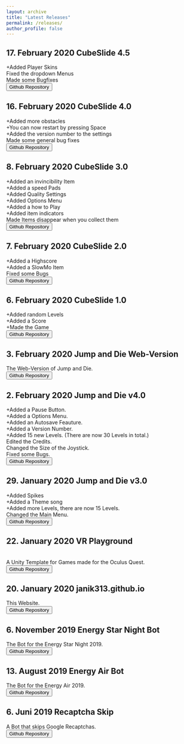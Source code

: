 ```yaml
---
layout: archive
title: "Latest Releases"
permalink: /releases/
author_profile: false
---
```

<head>
<!-- Global site tag (gtag.js) - Google Analytics -->
<script async src="https://www.googletagmanager.com/gtag/js?id=UA-157295670-1"></script>
<script>
  window.dataLayer = window.dataLayer || [];
  function gtag(){dataLayer.push(arguments);}
  gtag('js', new Date());

  gtag('config', 'UA-157295670-1');
</script>
</head>

<h2>17. February 2020 CubeSlide 4.5 </h2>
+Added Player Skins
<br>Fixed the dropdown Menus
<br>Made some Bugfixes
<br><button onclick="window.location.href='https://github.com/Janik313/CubeSlide'" class="btn">Github Repository</button>

<h2>16. February 2020 CubeSlide 4.0 </h2>
+Added more obstacles
<br>+You can now restart by pressing Space
<br>+Added the version number to the settings
<br>Made some general bug fixes
<br><button onclick="window.location.href='https://github.com/Janik313/CubeSlide'" class="btn">Github Repository</button>

<h2>8. February 2020 CubeSlide 3.0 </h2>
+Added an invincibility Item
<br>+Added a speed Pads
<br>+Added Quality Settings
<br>+Added Options Menu
<br>+Added a how to Play
<br>+Added item indicators
<br>Made Items disappear when you collect them
<br><button onclick="window.location.href='https://github.com/Janik313/CubeSlide'" class="btn">Github Repository</button>

<h2>7. February 2020 CubeSlide 2.0 </h2>
+Added a Highscore
<br>+Added a SlowMo Item
<br>Fixed some Bugs
<br><button onclick="window.location.href='https://github.com/Janik313/CubeSlide'" class="btn">Github Repository</button>

<h2>6. February 2020 CubeSlide 1.0 </h2>
+Added random Levels
<br>+Added a Score
<br>+Made the Game
<br><button onclick="window.location.href='https://github.com/Janik313/CubeSlide'" class="btn">Github Repository</button>

<h2>3. February 2020 Jump and Die Web-Version </h2>
The Web-Version of Jump and Die.
<br><button onclick="window.location.href='https://github.com/Janik313/JumpAndDie-WebVersion'" class="btn">Github Repository</button>

<h2>2. February 2020 Jump and Die v4.0 </h2>
+Added a Pause Button.
<br>+Added a Options Menu.
<br>+Added an Autosave Feauture.
<br>+Added a Version Number.
<br>+Added 15 new Levels. (There are now 30 Levels in total.)
<br>Edited the Credits.
<br>Changed the Size of the Joystick.
<br>Fixed some Bugs.
<br><button onclick="window.location.href='https://github.com/Janik313/JumpAndDie'" class="btn">Github Repository</button>

<h2>29. January 2020 Jump and Die v3.0 </h2>
+Added Spikes
<br>+Added a Theme song
<br>+Added more Levels, there are now 15 Levels.
<br>Changed the Main Menu.
<br><button onclick="window.location.href='https://github.com/Janik313/JumpAndDie'" class="btn">Github Repository</button>

<h2>22. January 2020	VR Playground</h2>
<br>A Unity Template for Games made for the Oculus Quest.
<br><button onclick="window.location.href='https://github.com/Janik313/VR_Playground'" class="btn">Github Repository</button>

<h2>20. January 2020	janik313.github.io</h2>
This Website.
<br><button onclick="window.location.href='https://github.com/Janik313/janik313.github.io'" class="btn">Github Repository</button>

<h2>6. November 2019	Energy Star Night Bot</h2>
The Bot for the Energy Star Night 2019.
<br><button onclick="window.location.href='https://github.com/Janik313/EnergyStarNightBot2019'" class="btn">Github Repository</button>

<h2>13. August 2019	Energy Air Bot</h2>
The Bot for the Energy Air 2019.
<br><button onclick="window.location.href='https://github.com/Janik313/EnergyAirBot2019'" class="btn">Github Repository</button>

<h2>6. Juni 2019	Recaptcha Skip</h2>
A Bot that skips Google Recaptchas.
<br><button onclick="window.location.href='https://github.com/Janik313/recaptchaSkip'" class="btn">Github Repository</button>
